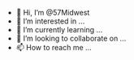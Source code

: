 - 👋 Hi, I’m @57Midwest
- 👀 I’m interested in ...
- 🌱 I’m currently learning ...
- 💞️ I’m looking to collaborate on ...
- 📫 How to reach me ...

<!---
57Midwest/57Midwest is a ✨ special ✨ repository because its `README.md` (this file) appears on your GitHub profile.
You can click the Preview link to take a look at your changes.
--->
